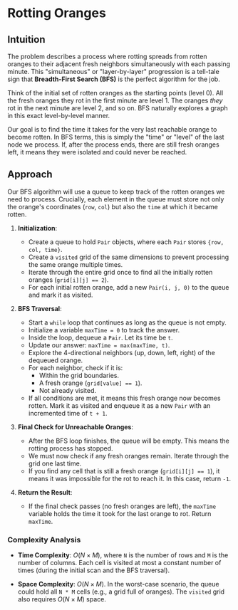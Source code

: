 # Rotting Oranges

## Intuition

The problem describes a process where rotting spreads from rotten oranges to their adjacent fresh neighbors simultaneously with each passing minute. This "simultaneous" or "layer-by-layer" progression is a tell-tale sign that **Breadth-First Search (BFS)** is the perfect algorithm for the job.



Think of the initial set of rotten oranges as the starting points (level 0). All the fresh oranges they rot in the first minute are level 1. The oranges *they* rot in the next minute are level 2, and so on. BFS naturally explores a graph in this exact level-by-level manner.

Our goal is to find the time it takes for the very last reachable orange to become rotten. In BFS terms, this is simply the "time" or "level" of the last node we process. If, after the process ends, there are still fresh oranges left, it means they were isolated and could never be reached.

## Approach

Our BFS algorithm will use a queue to keep track of the rotten oranges we need to process. Crucially, each element in the queue must store not only the orange's coordinates (`row`, `col`) but also the `time` at which it became rotten.

1.  **Initialization**:
    * Create a queue to hold `Pair` objects, where each `Pair` stores `{row, col, time}`.
    * Create a `visited` grid of the same dimensions to prevent processing the same orange multiple times.
    * Iterate through the entire grid once to find all the initially rotten oranges (`grid[i][j] == 2`).
    * For each initial rotten orange, add a new `Pair(i, j, 0)` to the queue and mark it as visited.

2.  **BFS Traversal**:
    * Start a `while` loop that continues as long as the queue is not empty.
    * Initialize a variable `maxTime = 0` to track the answer.
    * Inside the loop, dequeue a `Pair`. Let its time be `t`.
    * Update our answer: `maxTime = max(maxTime, t)`.
    * Explore the 4-directional neighbors (up, down, left, right) of the dequeued orange.
    * For each neighbor, check if it is:
        * Within the grid boundaries.
        * A fresh orange (`grid[value] == 1`).
        * Not already visited.
    * If all conditions are met, it means this fresh orange now becomes rotten. Mark it as visited and enqueue it as a new `Pair` with an incremented time of `t + 1`.

3.  **Final Check for Unreachable Oranges**:
    * After the BFS loop finishes, the queue will be empty. This means the rotting process has stopped.
    * We must now check if any fresh oranges remain. Iterate through the grid one last time.
    * If you find any cell that is still a fresh orange (`grid[i][j] == 1`), it means it was impossible for the rot to reach it. In this case, return `-1`.

4.  **Return the Result**:
    * If the final check passes (no fresh oranges are left), the `maxTime` variable holds the time it took for the last orange to rot. Return `maxTime`.

### Complexity Analysis

* **Time Complexity**: $O(N \times M)$, where `N` is the number of rows and `M` is the number of columns. Each cell is visited at most a constant number of times (during the initial scan and the BFS traversal).

* **Space Complexity**: $O(N \times M)$. In the worst-case scenario, the queue could hold all `N * M` cells (e.g., a grid full of oranges). The `visited` grid also requires $O(N \times M)$ space.